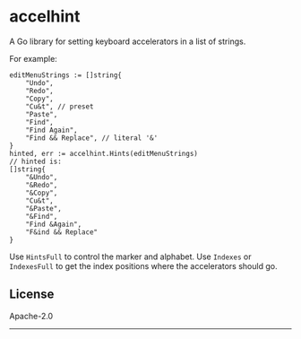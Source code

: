 # accelhint

A Go library for setting keyboard accelerators in a list of strings.

For example:

	editMenuStrings := []string{
		"Undo",
		"Redo",
		"Copy",
		"Cu&t", // preset
		"Paste",
		"Find",
		"Find Again",
		"Find && Replace", // literal '&'
	}
	hinted, err := accelhint.Hints(editMenuStrings) 
	// hinted is:
	[]string{
		"&Undo",
		"&Redo",
		"&Copy",
		"Cu&t",
		"&Paste",
		"&Find",
		"Find &Again",
		"F&ind && Replace"
	}

Use `HintsFull` to control the marker and alphabet.
Use `Indexes` or `IndexesFull` to get the index positions where the
accelerators should go.

## License

Apache-2.0

---
